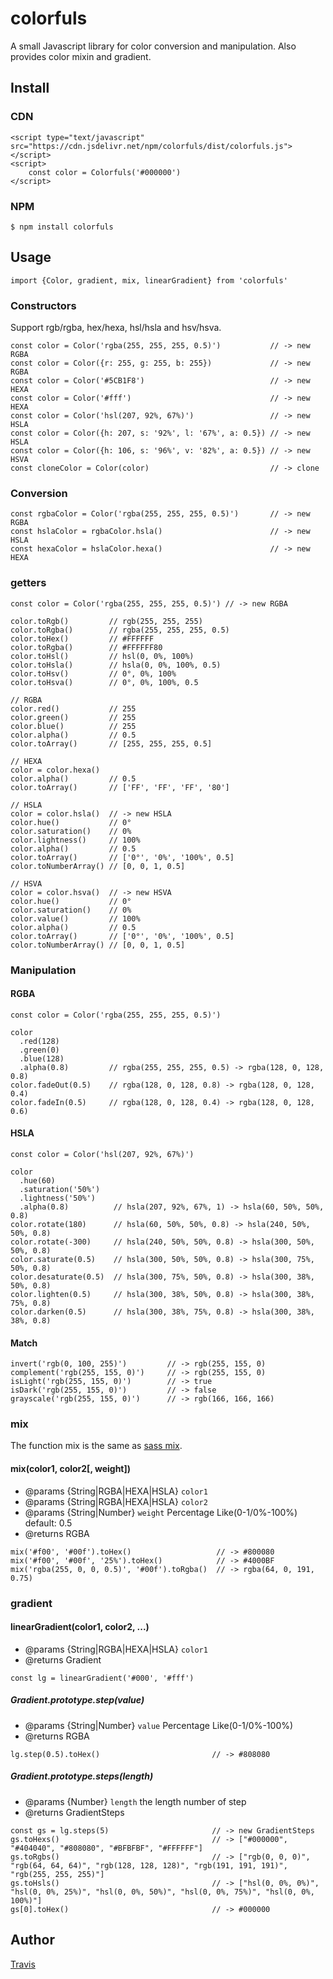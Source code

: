 # colorfuls

A small Javascript library for color conversion and manipulation. Also provides color mixin and gradient.

## Install

### CDN

```
<script type="text/javascript" src="https://cdn.jsdelivr.net/npm/colorfuls/dist/colorfuls.js"></script>
<script>
    const color = Colorfuls('#000000')
</script>
```

### NPM

```
$ npm install colorfuls
```

## Usage

```
import {Color, gradient, mix, linearGradient} from 'colorfuls'
```

### Constructors

Support rgb/rgba, hex/hexa, hsl/hsla and hsv/hsva.

```
const color = Color('rgba(255, 255, 255, 0.5)')           // -> new RGBA
const color = Color({r: 255, g: 255, b: 255})             // -> new RGBA
const color = Color('#5CB1F8')                            // -> new HEXA
const color = Color('#fff')                               // -> new HEXA
const color = Color('hsl(207, 92%, 67%)')                 // -> new HSLA
const color = Color({h: 207, s: '92%', l: '67%', a: 0.5}) // -> new HSLA
const color = Color({h: 106, s: '96%', v: '82%', a: 0.5}) // -> new HSVA
const cloneColor = Color(color)                           // -> clone
```

### Conversion

```
const rgbaColor = Color('rgba(255, 255, 255, 0.5)')       // -> new RGBA
const hslaColor = rgbaColor.hsla()                        // -> new HSLA
const hexaColor = hslaColor.hexa()                        // -> new HEXA
```

### getters

```
const color = Color('rgba(255, 255, 255, 0.5)') // -> new RGBA

color.toRgb()         // rgb(255, 255, 255)
color.toRgba()        // rgba(255, 255, 255, 0.5)
color.toHex()         // #FFFFFF
color.toRgba()        // #FFFFFF80
color.toHsl()         // hsl(0, 0%, 100%)
color.toHsla()        // hsla(0, 0%, 100%, 0.5)
color.toHsv()         // 0°, 0%, 100%
color.toHsva()        // 0°, 0%, 100%, 0.5

// RGBA
color.red()           // 255
color.green()         // 255
color.blue()          // 255
color.alpha()         // 0.5
color.toArray()       // [255, 255, 255, 0.5]

// HEXA
color = color.hexa()
color.alpha()         // 0.5
color.toArray()       // ['FF', 'FF', 'FF', '80']

// HSLA
color = color.hsla()  // -> new HSLA
color.hue()           // 0°
color.saturation()    // 0%
color.lightness()     // 100%
color.alpha()         // 0.5
color.toArray()       // ['0°', '0%', '100%', 0.5]
color.toNumberArray() // [0, 0, 1, 0.5]

// HSVA
color = color.hsva()  // -> new HSVA
color.hue()           // 0°
color.saturation()    // 0%
color.value()         // 100%
color.alpha()         // 0.5
color.toArray()       // ['0°', '0%', '100%', 0.5]
color.toNumberArray() // [0, 0, 1, 0.5]

```

### Manipulation

#### RGBA

```
const color = Color('rgba(255, 255, 255, 0.5)')

color
  .red(128)
  .green(0)
  .blue(128)
  .alpha(0.8)         // rgba(255, 255, 255, 0.5) -> rgba(128, 0, 128, 0.8)
color.fadeOut(0.5)    // rgba(128, 0, 128, 0.8) -> rgba(128, 0, 128, 0.4)
color.fadeIn(0.5)     // rgba(128, 0, 128, 0.4) -> rgba(128, 0, 128, 0.6)
```

#### HSLA

```
const color = Color('hsl(207, 92%, 67%)')

color
  .hue(60)
  .saturation('50%')
  .lightness('50%')
  .alpha(0.8)          // hsla(207, 92%, 67%, 1) -> hsla(60, 50%, 50%, 0.8)
color.rotate(180)      // hsla(60, 50%, 50%, 0.8) -> hsla(240, 50%, 50%, 0.8)
color.rotate(-300)     // hsla(240, 50%, 50%, 0.8) -> hsla(300, 50%, 50%, 0.8)
color.saturate(0.5)    // hsla(300, 50%, 50%, 0.8) -> hsla(300, 75%, 50%, 0.8)
color.desaturate(0.5)  // hsla(300, 75%, 50%, 0.8) -> hsla(300, 38%, 50%, 0.8)
color.lighten(0.5)     // hsla(300, 38%, 50%, 0.8) -> hsla(300, 38%, 75%, 0.8)
color.darken(0.5)      // hsla(300, 38%, 75%, 0.8) -> hsla(300, 38%, 38%, 0.8)
```

#### Match

```
invert('rgb(0, 100, 255)')         // -> rgb(255, 155, 0)
complement('rgb(255, 155, 0)')     // -> rgb(255, 155, 0)
isLight('rgb(255, 155, 0)')        // -> true
isDark('rgb(255, 155, 0)')         // -> false
grayscale('rgb(255, 155, 0)')      // -> rgb(166, 166, 166)
```

### mix

The function mix is the same as [sass mix](https://sass-lang.com/documentation/values/colors).

#### mix(color1, color2[, weight])

- @params {String|RGBA|HEXA|HSLA} `color1`
- @params {String|RGBA|HEXA|HSLA} `color2`
- @params {String|Number} `weight` Percentage Like(0-1/0%-100%) default: 0.5
- @returns RGBA

```
mix('#f00', '#00f').toHex()                   // -> #800080
mix('#f00', '#00f', '25%').toHex()            // -> #4000BF
mix('rgba(255, 0, 0, 0.5)', '#00f').toRgba()  // -> rgba(64, 0, 191, 0.75)
```

### gradient

#### linearGradient(color1, color2, ...)

- @params {String|RGBA|HEXA|HSLA} `color1`
- @returns Gradient

```
const lg = linearGradient('#000', '#fff')
```

##### Gradient.prototype.step(value)

- @params {String|Number} `value` Percentage Like(0-1/0%-100%)
- @returns RGBA

```
lg.step(0.5).toHex()                         // -> #808080
```

##### Gradient.prototype.steps(length)

- @params {Number} `length` the length number of step
- @returns GradientSteps

```
const gs = lg.steps(5)                       // -> new GradientSteps
gs.toHexs()                                  // -> ["#000000", "#404040", "#808080", "#BFBFBF", "#FFFFFF"]
gs.toRgbs()                                  // -> ["rgb(0, 0, 0)", "rgb(64, 64, 64)", "rgb(128, 128, 128)", "rgb(191, 191, 191)", "rgb(255, 255, 255)"]
gs.toHsls()                                  // -> ["hsl(0, 0%, 0%)", "hsl(0, 0%, 25%)", "hsl(0, 0%, 50%)", "hsl(0, 0%, 75%)", "hsl(0, 0%, 100%)"]
gs[0].toHex()                                // -> #000000
```

## Author

[Travis](https://github.com/godxiaoji)
